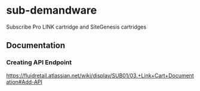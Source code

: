 # sub-demandware
Subscribe Pro LINK cartridge and SiteGenesis cartridges

## Documentation
### Creating API Endpoint
https://fluidretail.atlassian.net/wiki/display/SUB01/03.+Link+Cart+Documentation#Add-API
